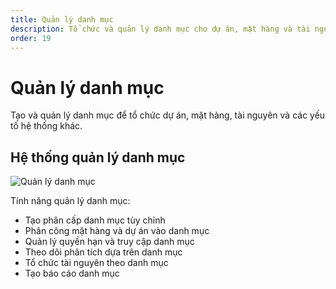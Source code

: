 ```yaml
---
title: Quản lý danh mục
description: Tổ chức và quản lý danh mục cho dự án, mặt hàng và tài nguyên.
order: 19
---
```


# Quản lý danh mục

Tạo và quản lý danh mục để tổ chức dự án, mặt hàng, tài nguyên và các yếu tố hệ thống khác.

## Hệ thống quản lý danh mục

![Quản lý danh mục](/guide-books/web-version/19-category-management.jpg)

Tính năng quản lý danh mục:
- Tạo phân cấp danh mục tùy chỉnh
- Phân công mặt hàng và dự án vào danh mục
- Quản lý quyền hạn và truy cập danh mục
- Theo dõi phân tích dựa trên danh mục
- Tổ chức tài nguyên theo danh mục
- Tạo báo cáo danh mục
